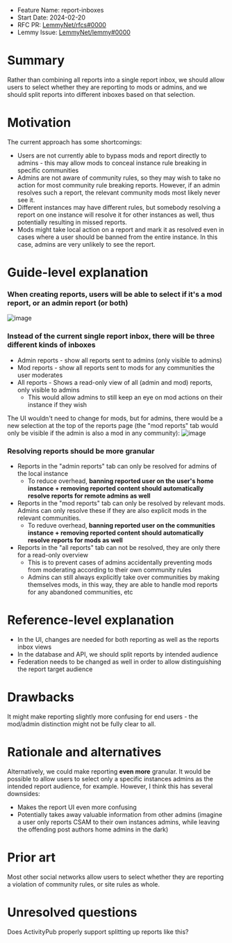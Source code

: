 - Feature Name: report-inboxes
- Start Date: 2024-02-20
- RFC PR: [LemmyNet/rfcs#0000](https://github.com/LemmyNet/rfcs/pull/0000)
- Lemmy Issue: [LemmyNet/lemmy#0000](https://github.com/LemmyNet/lemmy/issues/0000)

# Summary

Rather than combining all reports into a single report inbox, we should allow users to select whether they are reporting to mods or admins, and we should split reports into different inboxes based on that selection.

# Motivation

The current approach has some shortcomings:

* Users are not currently able to bypass mods and report directly to admins - this may allow mods to conceal instance rule breaking in specific communities
* Admins are not aware of community rules, so they may wish to take no action for most community rule breaking reports. However, if an admin resolves such a report, the relevant community mods most likely never see it.
* Different instances may have different rules, but somebody resolving a report on one instance will resolve it for other instances as well, thus potentially resulting in missed reports.
* Mods might take local action on a report and mark it as resolved even in cases where a user should be banned from the entire instance. In this case, admins are very unlikely to see the report.

# Guide-level explanation

### When creating reports, users will be able to select if it's a mod report, or an admin report (or both)

![image](https://github.com/sunaurus/lemmy-rfcs/assets/5356547/9a21b527-6c88-4024-b287-3371d77688f4)

### Instead of the current single report inbox, there will be three different kinds of inboxes

* Admin reports - show all reports sent to admins (only visible to admins)
* Mod reports - show all reports sent to mods for any communities the user moderates
* All reports - Shows a read-only view of all (admin and mod) reports, only visible to admins
   * This would allow admins to still keep an eye on mod actions on their instance if they wish
    
The UI wouldn't need to change for mods, but for admins, there would be a new selection at the top of the reports page (the "mod reports" tab would only be visible if the admin is also a mod in any community):
![image](https://github.com/sunaurus/lemmy-rfcs/assets/5356547/cc4ad68c-6e85-4cd9-b324-131c06951cb3)

### Resolving reports should be more granular

* Reports in the "admin reports" tab can only be resolved for admins of the local instance
   * To reduce overhead, **banning reported user on the user's home instance + removing reported content should automatically resolve reports for remote admins as well**
* Reports in the "mod reports" tab can only be resolved by relevant mods. Admins can only resolve these if they are also explicit mods in the relevant communities.
   * To reduve overhead, **banning reported user on the communities instance + removing reported content should automatically resolve reports for mods as well**
* Reports in the "all reports" tab can not be resolved, they are only there for a read-only overview
   * This is to prevent cases of admins accidentally preventing mods from moderating according to their own community rules
   * Admins can still always explicitly take over communities by making themselves mods, in this way, they are able to handle mod reports for any abandoned communities, etc


# Reference-level explanation

* In the UI, changes are needed for both reporting as well as the reports inbox views
* In the database and API, we should split reports by intended audience
* Federation needs to be changed as well in order to allow distinguishing the report target audience

# Drawbacks

It might make reporting slightly more confusing for end users - the mod/admin distinction might not be fully clear to all.

# Rationale and alternatives

Alternatively, we could make reporting **even more** granular. It would be possible to allow users to select only a specific instances admins as the intended report audience, for example.
However, I think this has several downsides:
* Makes the report UI even more confusing
* Potentially takes away valuable information from other admins (imagine a user only reports CSAM to their own instances admins, while leaving the offending post authors home admins in the dark)

# Prior art

Most other social networks allow users to select whether they are reporting a violation of community rules, or site rules as whole.

# Unresolved questions

Does ActivityPub properly support splitting up reports like this?
